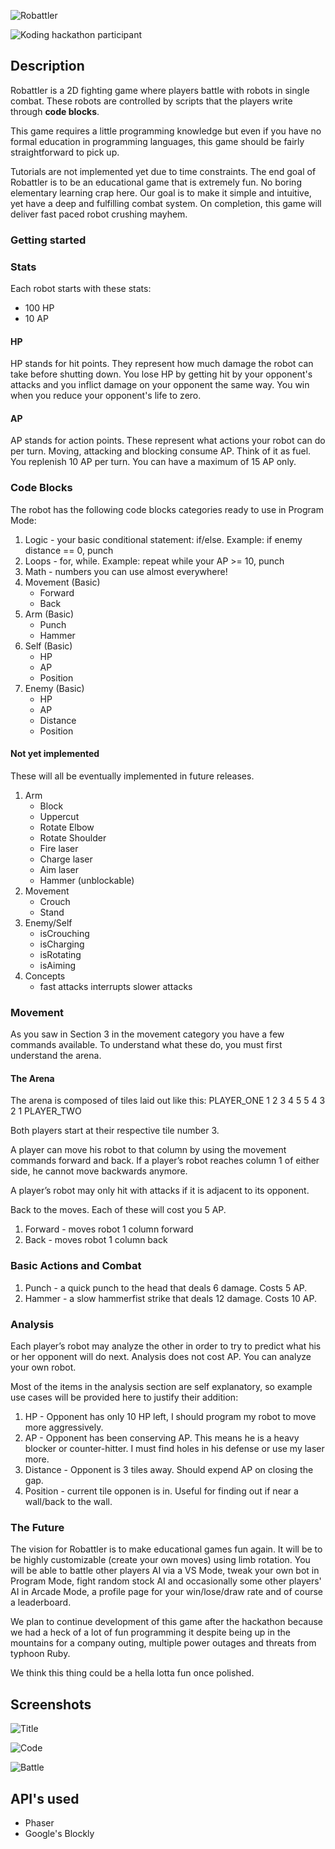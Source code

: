 ![Robattler](assets/robattler.png)

![Koding hackathon participant](assets/badge.png)

## Description

Robattler is a 2D fighting game where players battle with robots in single combat. These robots are controlled by scripts that the players write through __code blocks__.

This game requires a little programming knowledge but even if you have no formal education in programming languages, this game should be fairly straightforward to pick up.

Tutorials are not implemented yet due to time constraints. The end goal of Robattler is to be an educational game that is extremely fun. No boring elementary learning crap here. Our goal is to make it simple and intuitive, yet have a deep and fulfilling combat system. On completion, this game will deliver fast paced robot crushing mayhem.

### Getting started

### Stats

Each robot starts with these stats:
 - 100 HP
 - 10 AP

#### HP
HP stands for hit points. They represent how much damage the robot can take before shutting down. You lose HP by getting hit by your opponent's attacks and you inflict damage on your opponent the same way. You win when you reduce your opponent's life to zero.

#### AP
AP stands for action points. These represent what actions your robot can do per turn. Moving, attacking and blocking consume AP. Think of it as fuel. You replenish 10 AP per turn. You can have a maximum of 15 AP only.

### Code Blocks
The robot has the following code blocks categories ready to use in Program Mode:

1. Logic - your basic conditional statement: if/else. Example: if enemy distance == 0, punch
2. Loops - for, while. Example: repeat while your AP >= 10, punch
3. Math - numbers you can use almost everywhere!
4. Movement (Basic)
    - Forward
    - Back
5. Arm (Basic)
    - Punch
    - Hammer
6. Self (Basic)
    - HP
    - AP
    - Position
7. Enemy (Basic)
    - HP
    - AP
    - Distance
    - Position

#### Not yet implemented

These will all be eventually implemented in future releases.

1. Arm
    - Block
    - Uppercut
    - Rotate Elbow
    - Rotate Shoulder
    - Fire laser
    - Charge laser
    - Aim laser
    - Hammer (unblockable)
2. Movement
    - Crouch
    - Stand
3. Enemy/Self
    - isCrouching
    - isCharging
    - isRotating
    - isAiming
4. Concepts
    - fast attacks interrupts slower attacks

### Movement
As you saw in Section 3 in the movement category you have a few commands available. To understand what these do, you must first understand the arena.

#### The Arena

The arena is composed of tiles laid out like this:
PLAYER_ONE 1 2 3 4 5 5 4 3 2 1 PLAYER_TWO

Both players start at their respective tile number 3.

A player can move his robot to that column by using the movement commands forward and back.
If a player’s robot reaches column 1 of either side, he cannot move backwards anymore.

A player’s robot may only hit with attacks if it is adjacent to its opponent.

Back to the moves. Each of these will cost you 5 AP.
1. Forward - moves robot 1 column forward
2. Back - moves robot 1 column back

### Basic Actions and Combat

1. Punch - a quick punch to the head that deals 6 damage. Costs 5 AP.
2. Hammer - a slow hammerfist strike that deals 12 damage. Costs 10 AP.

### Analysis
Each player’s robot may analyze the other in order to try to predict what his or her opponent will do next. Analysis does not cost AP. You can analyze your own robot.

Most of the items in the analysis section are self explanatory, so example use cases will be provided here to justify their addition:

1. HP - Opponent has only 10 HP left, I should program my robot to move more aggressively.
2. AP - Opponent has been conserving AP. This means he is a heavy blocker or counter-hitter. I must find holes in his defense or use my laser more.
3. Distance - Opponent is 3 tiles away. Should expend AP on closing the gap.
4. Position - current tile opponen is in. Useful for finding out if near a wall/back to the wall.

### The Future

The vision for Robattler is to make educational games fun again.
It will be to be highly customizable (create your own moves) using limb rotation.
You will be able to battle other players AI via a VS Mode, tweak your own bot in Program Mode,
fight random stock AI and occasionally some other players' AI in Arcade Mode,
a profile page for your win/lose/draw rate and of course a leaderboard.

We plan to continue development of this game after the hackathon because we had a heck of a lot of fun
programming it despite being up in the mountains for a company outing, multiple power outages and threats from typhoon Ruby.

We think this thing could be a hella lotta fun once polished.

## Screenshots

![Title](assets/screenshots/title.png)

![Code](assets/screenshots/code.png)

![Battle](assets/screenshots/battle.png)

## API's used

- Phaser
- Google's Blockly
